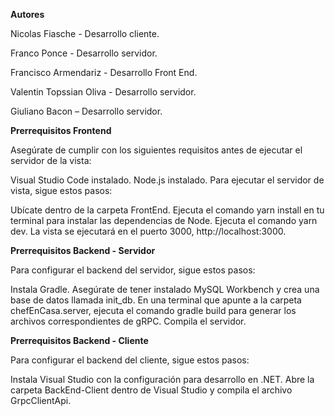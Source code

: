**Autores**

Nicolas Fiasche - Desarrollo cliente.

Franco Ponce - Desarrollo servidor.

Francisco Armendariz - Desarrollo Front End.

Valentin Topssian Oliva - Desarrollo servidor.

Giuliano Bacon – Desarrollo servidor.

**Prerrequisitos Frontend**

Asegúrate de cumplir con los siguientes requisitos antes de ejecutar el servidor de la vista:

Visual Studio Code instalado.
Node.js instalado.
Para ejecutar el servidor de vista, sigue estos pasos:

Ubícate dentro de la carpeta FrontEnd.
Ejecuta el comando yarn install en tu terminal para instalar las dependencias de Node.
Ejecuta el comando yarn dev.
La vista se ejecutará en el puerto 3000, http://localhost:3000.

**Prerrequisitos Backend - Servidor**

Para configurar el backend del servidor, sigue estos pasos:

Instala Gradle.
Asegúrate de tener instalado MySQL Workbench y crea una base de datos llamada init_db.
En una terminal que apunte a la carpeta chefEnCasa.server, ejecuta el comando gradle build para generar los archivos correspondientes de gRPC.
Compila el servidor.

**Prerrequisitos Backend - Cliente**

Para configurar el backend del cliente, sigue estos pasos:

Instala Visual Studio con la configuración para desarrollo en .NET.
Abre la carpeta BackEnd-Client dentro de Visual Studio y compila el archivo GrpcClientApi.
